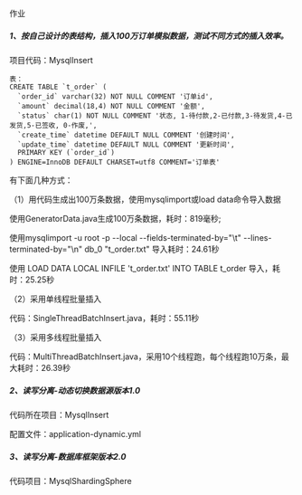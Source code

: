 作业

##### 1、按自己设计的表结构，插入100万订单模拟数据，测试不同方式的插入效率。

项目代码：MysqlInsert

```
表：
CREATE TABLE `t_order` (
  `order_id` varchar(32) NOT NULL COMMENT '订单id',
  `amount` decimal(18,4) NOT NULL COMMENT '金额',
  `status` char(1) NOT NULL COMMENT '状态, 1-待付款,2-已付款,3-待发货,4-已发货,5-已签收, 0-作废,',
  `create_time` datetime DEFAULT NULL COMMENT '创建时间',
  `update_time` datetime DEFAULT NULL COMMENT '更新时间',
  PRIMARY KEY (`order_id`)
) ENGINE=InnoDB DEFAULT CHARSET=utf8 COMMENT='订单表'
```

有下面几种方式：

（1）用代码生成出100万条数据，使用mysqlimport或load data命令导入数据

使用GeneratorData.java生成100万条数据，耗时：819毫秒;

使用mysqlimport -u root -p --local --fields-terminated-by="\t" --lines-terminated-by="\n"  db_0 "t_order.txt" 导入耗时：24.61秒

使用 LOAD DATA LOCAL INFILE 't_order.txt' INTO TABLE t_order 导入，耗时：25.25秒

（2）采用单线程批量插入

代码：SingleThreadBatchInsert.java，耗时：55.11秒

（3）采用多线程批量插入

代码：MultiThreadBatchInsert.java，采用10个线程跑，每个线程跑10万条，最大耗时：26.39秒

##### 2、读写分离-动态切换数据源版本1.0

代码所在项目：MysqlInsert

配置文件：application-dynamic.yml

##### 3、读写分离-数据库框架版本2.0

代码项目：MysqlShardingSphere